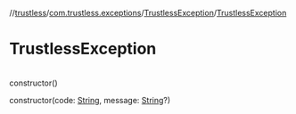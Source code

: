 //[trustless](../../../index.md)/[com.trustless.exceptions](../index.md)/[TrustlessException](index.md)/[TrustlessException](-trustless-exception.md)

# TrustlessException

\
constructor()

constructor(code: [String](https://kotlinlang.org/api/latest/jvm/stdlib/kotlin/-string/index.html), message: [String](https://kotlinlang.org/api/latest/jvm/stdlib/kotlin/-string/index.html)?)
